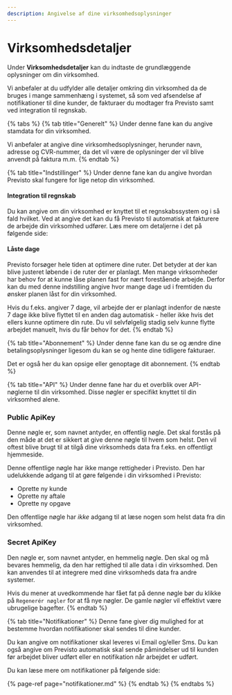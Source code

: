 ```yaml
---
description: Angivelse af dine virksomhedsoplysninger
---
```


# Virksomhedsdetaljer

Under **Virksomhedsdetaljer** kan du indtaste de grundlæggende oplysninger om din virksomhed.

Vi anbefaler at du udfylder alle detaljer omkring din virksomhed da de bruges i mange sammenhæng i systemet, så som ved afsendelse af notifikationer til dine kunder, de fakturaer du modtager fra Previsto samt ved integration til regnskab.

{% tabs %}
{% tab title="Generelt" %}
Under denne fane kan du angive stamdata for din virksomhed.

Vi anbefaler at angive dine virksomhedsoplysninger, herunder navn, adresse og CVR-nummer, da det vil være de oplysninger der vil blive anvendt på faktura m.m.
{% endtab %}

{% tab title="Indstillinger" %}
Under denne fane kan du angive hvordan Previsto skal fungere for lige netop din virksomhed.

#### Integration til regnskab <a id="integration-til-regnskab"></a>

Du kan angive om din virksomhed er knyttet til et regnskabssystem og i så fald hvilket. Ved at angive det kan du få Previsto til automatisk at fakturere de arbejde din virksomhed udfører. Læs mere om detaljerne i det på følgende side:

#### Låste dage <a id="l&#xE5;ste-dage"></a>

Previsto forsøger hele tiden at optimere dine ruter. Det betyder at der kan blive justeret løbende i de ruter der er planlagt. Men mange virksomheder har behov for at kunne låse planen fast for nært forestående arbejde. Derfor kan du med denne indstilling angive hvor mange dage ud i fremtiden du ønsker planen låst for din virksomhed.

Hvis du f.eks. angiver 7 dage, vil arbejde der er planlagt indenfor de næste 7 dage ikke blive flyttet til en anden dag automatisk - heller ikke hvis det ellers kunne optimere din rute. Du vil selvfølgelig stadig selv kunne flytte arbejdet manuelt, hvis du får behov for det.
{% endtab %}

{% tab title="Abonnement" %}
Under denne fane kan du se og ændre dine betalingsoplysninger ligesom du kan se og hente dine tidligere fakturaer.

Det er også her du kan opsige eller genoptage dit abonnement.
{% endtab %}

{% tab title="API" %}
Under denne fane har du et overblik over API-nøglerne til din virksomhed. Disse nøgler er specifikt knyttet til din virksomhed alene.

### Public ApiKey

Denne nøgle er, som navnet antyder, en offentlig nøgle. Det skal forstås på den måde at det er sikkert at give denne nøgle til hvem som helst. Den vil oftest blive brugt til at tilgå dine virksomheds data fra f.eks. en offentligt hjemmeside.

Denne offentlige nøgle har ikke mange rettigheder i Previsto. Den har udelukkende adgang til at gøre følgende i din virksomhed i Previsto:

* Oprette ny kunde
* Oprette ny aftale
* Oprette ny opgave

Den offentlige nøgle har _ikke_ adgang til at læse nogen som helst data fra din virksomhed.

### Secret ApiKey

Den nøgle er, som navnet antyder, en hemmelig nøgle. Den skal og må bevares hemmelig, da den har rettighed til alle data i din virksomhed. Den kan anvendes til at integrere med dine virksomheds data fra andre systemer.

Hvis du mener at uvedkommende har fået fat på denne nøgle bør du klikke på `Regenerér nøgler` for at få nye nøgler. De gamle nøgler vil effektivt være ubrugelige bagefter.
{% endtab %}

{% tab title="Notifikationer" %}
Denne fane giver dig mulighed for at bestemme hvordan notifikationer skal sendes til dine kunder.

Du kan angive om notifikationer skal leveres vi Email og/eller Sms. Du kan også angive om Previsto automatisk skal sende påmindelser ud til kunden før arbejdet bliver udført eller en notifikation når arbejdet er udført.

Du kan læse mere om notifikationer på følgende side:

{% page-ref page="notifikationer.md" %}
{% endtab %}
{% endtabs %}

